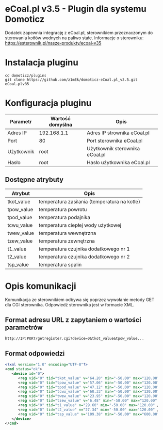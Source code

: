 # eCoal.pl v3.5 - Plugin dla systemu Domoticz
Dodatek zapewnia integrację z eCoal.pl, sterownikiem przeznaczonym do sterowania kotłów wodnych na paliwo stałe.
Informacje o sterowniku: https://esterownik.pl/nasze-produkty/ecoal-v35

# Instalacja pluginu
```
cd domoticz/plugins
git clone https://github.com/z1mEk/domoticz-eCoal.pl_v3.5.git eCoal.plv35
```
# Konfiguracja pluginu

| Parametr   | Wartość domyślna | Opis                           |
| ---------- | ---------------- | ------------------------------ |
| Adres IP   | 192.168.1.1      | Adres IP strownika eCoal.pl    |
| Port       | 80               | Port sterownika eCoal.pl       |
| Użytkownik | root             | Użytkownik sterownika eCoal.pl |
| Hasło      | root             | Hasło użytkownika eCoal.pl     |

## Dostępne atrybuty

| Atrybut    | Opis                                         |
| ---------- | ---------------------------------------------|
| tkot_value | temperatura zasilania (temperatura na kotle) |
| tpow_value | temperatura powrotu                          |
| tpod_value | temperatura podajnika                        |
| tcwu_value | temperatura ciepłej wody użytkowej           |
| twew_value | temperatura wewnętrzna                       |
| tzew_value | temperatura zewnętrzna                       |
| t1_value   | temperatura czujnika dodatkowego nr 1        |
| t2_value   | temperatura czujnika dodatkowego nr 2        |
| tsp_value  | temperatura spalin                           |

# Opis komunikacji
Komunikacja ze sterownikiem odbywa się poprzez wywołanie metody GET dla CGI sterownika. Odpowiedź sterownika jest w formacie XML.

## Format adresu URL z zapytaniem o wartości parametrów
```
http://IP:PORT/getregister.cgi?device=0&tkot_value&tpow_value...
```
## Format odpowiedzi
```xml
<?xml version="1.0" encoding="UTF-8"?>
<cmd status="ok">
   <device id="0">
      <reg vid="0" tid="tkot_value" v="64.20" min="-50.00" max="120.00" />
      <reg vid="0" tid="tpow_value" v="57.06" min="-50.00" max="120.00" />
      <reg vid="0" tid="tpod_value" v="47.12" min="-50.00" max="120.00" />
      <reg vid="0" tid="tcwu_value" v="60.33" min="-50.00" max="120.00" />
      <reg vid="0" tid="twew_value" v="23.95" min="-50.00" max="120.00" />
      <reg vid="0" tid="tzew_value" v="6.48" min="-50.00" max="120.00" />
      <reg vid="0" tid="t1_value" v="29.60" min="-50.00" max="120.00" />
      <reg vid="0" tid="t2_value" v="27.34" min="-50.00" max="120.00" />
      <reg vid="0" tid="tsp_value" v="109.38" min="-50.00" max="600.00" />
   </device>
</cmd>
```

